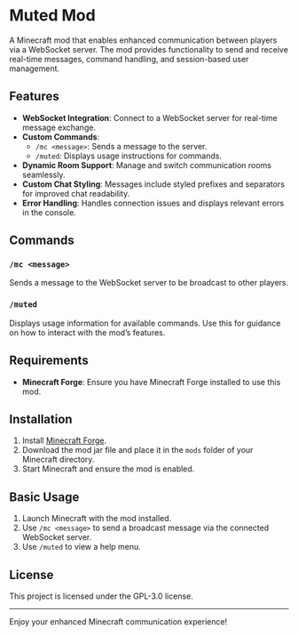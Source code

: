 # Muted Mod

A Minecraft mod that enables enhanced communication between players via a WebSocket server. The mod provides functionality to send and receive real-time messages, command handling, and session-based user management.

## Features

- **WebSocket Integration**: Connect to a WebSocket server for real-time message exchange.
- **Custom Commands**:
  - `/mc <message>`: Sends a message to the server.
  - `/muted`: Displays usage instructions for commands.
- **Dynamic Room Support**: Manage and switch communication rooms seamlessly.
- **Custom Chat Styling**: Messages include styled prefixes and separators for improved chat readability.
- **Error Handling**: Handles connection issues and displays relevant errors in the console.

## Commands

### `/mc <message>`
Sends a message to the WebSocket server to be broadcast to other players.

### `/muted`
Displays usage information for available commands. Use this for guidance on how to interact with the mod’s features.

## Requirements

- **Minecraft Forge**: Ensure you have Minecraft Forge installed to use this mod.

## Installation

1. Install [Minecraft Forge](https://files.minecraftforge.net/).
2. Download the mod jar file and place it in the `mods` folder of your Minecraft directory.
3. Start Minecraft and ensure the mod is enabled.

## Basic Usage

1. Launch Minecraft with the mod installed.
2. Use `/mc <message>` to send a broadcast message via the connected WebSocket server.
3. Use `/muted` to view a help menu.

## License

This project is licensed under the GPL-3.0 license.

---

Enjoy your enhanced Minecraft communication experience!
